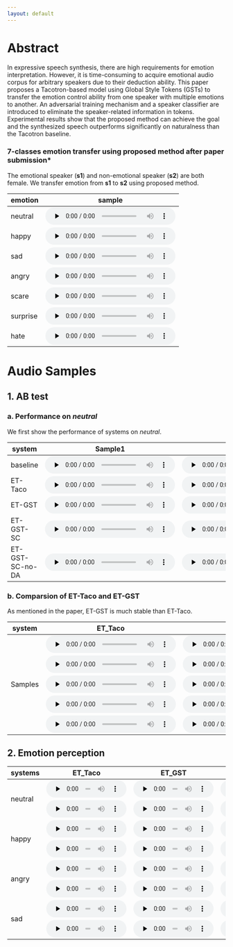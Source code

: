 ```yaml
---
layout: default
---
```


<!-- <h1 align='center'><font size='10'> Emotion Transfer Based on Global Style Tokens and Adversarial Training </font></h1>

<center>Pengfei Wu, Junjie Pan, Junhui Zhang, Chenchang Xu, Lin Wu, Xiang Yin, Zejun Ma</center>
 -->
# Abstract

In expressive speech synthesis, there are high requirements for emotion interpretation. However, it is time-consuming to acquire emotional audio corpus for arbitrary speakers due to their deduction ability. This paper proposes a Tacotron-based model using Global Style Tokens (GSTs) to transfer the emotion control ability from one speaker with multiple emotions to another. An adversarial training mechanism and a speaker classifier are introduced to eliminate the speaker-related information in tokens. Experimental results show that the proposed method can achieve the goal and the synthesized speech outperforms significantly on naturalness than the Tacotron baseline.        

###  7-classes emotion transfer using proposed method after paper submission*
The emotional speaker (**s1**) and non-emotional speaker (**s2**) are both female. We transfer emotion from **s1** to **s2** using proposed method.

|emotion|sample|
| --- | --- |
| neutral | <audio id="audio" controls="" preload="none" style="height: 40px"> <source id="wav" src="audios/fine-grain/neutral.wav"></audio> |
| happy | <audio id="audio" controls="" preload="none" style="height: 40px"> <source id="wav" src="audios/fine-grain/happy.wav"></audio> |
| sad | <audio id="audio" controls="" preload="none" style="height: 40px"> <source id="wav" src="audios/fine-grain/sad.wav"></audio> |
| angry | <audio id="audio" controls="" preload="none" style="height: 40px"> <source id="wav" src="audios/fine-grain/angry.wav"></audio> |
| scare | <audio id="audio" controls="" preload="none" style="height: 40px"> <source id="wav" src="audios/fine-grain/scare.wav"></audio> |
| surprise | <audio id="audio" controls="" preload="none" style="height: 40px"> <source id="wav" src="audios/fine-grain/surprise.wav"></audio> |
| hate | <audio id="audio" controls="" preload="none" style="height: 40px"> <source id="wav" src="audios/fine-grain/hate.wav"></audio> |

# Audio Samples
## 1. AB test
### a. Performance on *neutral*
We first show the performance of systems on *neutral*. 

| system| Sample1 | Sample2|
| --- | --- | --- |
| baseline | <audio id="audio" controls="" preload="none" style="height: 40px"> <source id="wav" src="audios/ab/1_neutral/baseline/1.wav"></audio> | <audio id="audio" controls="" preload="none" style="height: 40px"> <source id="wav" src="audios/ab/1_neutral/baseline/2.wav"></audio> |
| ET-Taco | <audio id="audio" controls="" preload="none" style="height: 40px"> <source id="wav" src="audios/ab/1_neutral/ET_Taco/1.wav"></audio> | <audio id="audio" controls="" preload="none" style="height: 40px"> <source id="wav" src="audios/ab/1_neutral/ET_Taco/2.wav"></audio> |
| ET-GST | <audio id="audio" controls="" preload="none" style="height: 40px"> <source id="wav" src="audios/ab/1_neutral/GST/1.wav"></audio> | <audio id="audio" controls="" preload="none" style="height: 40px"> <source id="wav" src="audios/ab/1_neutral/GST/2.wav"></audio> |
| ET-GST-SC | <audio id="audio" controls="" preload="none" style="height: 40px"> <source id="wav" src="audios/ab/1_neutral/GST_SC/1.wav"></audio> | <audio id="audio" controls="" preload="none" style="height: 40px"> <source id="wav" src="audios/ab/1_neutral/GST_SC/2.wav"></audio> |
| ET-GST-SC-no-DA | <audio id="audio" controls="" preload="none" style="height: 40px"> <source id="wav" src="audios/ab/1_neutral/GST_SC_no_DA/1.wav"></audio> | <audio id="audio" controls="" preload="none" style="height: 40px"> <source id="wav" src="audios/ab/1_neutral/GST_SC_no_DA/2.wav"></audio> |

### b. Comparsion of ET-Taco and ET-GST
As mentioned in the paper, ET-GST is much stable than ET-Taco.

<table>
<thead>
  <tr>
    <th>system</th>
    <th>ET_Taco</th>
    <th>ET_GST</th>
  </tr>
</thead>
<tbody>
  <tr>
    <td rowspan="5">Samples</td>
    <td> <audio id="audio" controls="" preload="none" style="height: 40px"> <source id="wav" src="audios/ab/2_ET_Taco_GST/ET_Taco/1.wav"></audio> </td>
    <td> <audio id="audio" controls="" preload="none" style="height: 40px"> <source id="wav" src="audios/ab/2_ET_Taco_GST/ET_GST/1.wav"></audio> </td>
  </tr>
  <tr>
    <td> <audio id="audio" controls="" preload="none" style="height: 40px"> <source id="wav" src="audios/ab/2_ET_Taco_GST/ET_Taco/2.wav"></audio> </td>
    <td> <audio id="audio" controls="" preload="none" style="height: 40px"> <source id="wav" src="audios/ab/2_ET_Taco_GST/ET_GST/2.wav"></audio> </td>
  </tr>
  <tr>
    <td> <audio id="audio" controls="" preload="none" style="height: 40px"> <source id="wav" src="audios/ab/2_ET_Taco_GST/ET_Taco/3.wav"></audio> </td>
    <td> <audio id="audio" controls="" preload="none" style="height: 40px"> <source id="wav" src="audios/ab/2_ET_Taco_GST/ET_GST/3.wav"></audio> </td>
  </tr>
  <tr>
    <td> <audio id="audio" controls="" preload="none" style="height: 40px"> <source id="wav" src="audios/ab/2_ET_Taco_GST/ET_Taco/4.wav"></audio> </td>
    <td> <audio id="audio" controls="" preload="none" style="height: 40px"> <source id="wav" src="audios/ab/2_ET_Taco_GST/ET_GST/4.wav"></audio> </td>
  </tr>
  <tr>
    <td> <audio id="audio" controls="" preload="none" style="height: 40px"> <source id="wav" src="audios/ab/2_ET_Taco_GST/ET_Taco/5.wav"></audio> </td>
    <td> <audio id="audio" controls="" preload="none" style="height: 40px"> <source id="wav" src="audios/ab/2_ET_Taco_GST/ET_GST/5.wav"></audio> </td>
  </tr>
</tbody>
</table>


## 2. Emotion perception

<table>
<thead>
  <tr>
    <th>systems</th>
    <th>ET_Taco</th>
    <th>ET_GST</th>
    <th>ET_GST_SC</th>
  </tr>
</thead>
<tbody>
  <!-- neutral -->
  <tr>
    <td rowspan="2">neutral</td>
    <td> <audio id="audio" controls="" preload="none" style="height: 40px;width: 185px"> <source id="wav" src="audios/emotion_perception/ET_Taco/neutral/1.wav"></audio> </td>
    <td> <audio id="audio" controls="" preload="none" style="height: 40px;width: 185px"> <source id="wav" src="audios/emotion_perception/ET_GST/neutral/1.wav"></audio> </td>
    <td> <audio id="audio" controls="" preload="none" style="height: 40px;width: 185px"> <source id="wav" src="audios/emotion_perception/ET_GST_SC/neutral/1.wav"></audio> </td>
  </tr>
  <tr>
    <td> <audio id="audio" controls="" preload="none" style="height: 40px;width: 185px"> <source id="wav" src="audios/emotion_perception/ET_Taco/neutral/2.wav"></audio> </td>
    <td> <audio id="audio" controls="" preload="none" style="height: 40px;width: 185px"> <source id="wav" src="audios/emotion_perception/ET_GST/neutral/2.wav"></audio> </td>
    <td> <audio id="audio" controls="" preload="none" style="height: 40px;width: 185px"> <source id="wav" src="audios/emotion_perception/ET_GST_SC/neutral/2.wav"></audio> </td>
  </tr>
  <!-- happy -->
  <tr>
    <td rowspan="2">happy</td>
    <td> <audio id="audio" controls="" preload="none" style="height: 40px;width: 185px"> <source id="wav" src="audios/emotion_perception/ET_Taco/happy/1.wav"></audio> </td>
    <td> <audio id="audio" controls="" preload="none" style="height: 40px;width: 185px"> <source id="wav" src="audios/emotion_perception/ET_GST/happy/1.wav"></audio> </td>
    <td> <audio id="audio" controls="" preload="none" style="height: 40px;width: 185px"> <source id="wav" src="audios/emotion_perception/ET_GST_SC/happy/1.wav"></audio> </td>
  </tr>
  <tr>
    <td> <audio id="audio" controls="" preload="none" style="height: 40px;width: 185px"> <source id="wav" src="audios/emotion_perception/ET_Taco/happy/2.wav"></audio> </td>
    <td> <audio id="audio" controls="" preload="none" style="height: 40px;width: 185px"> <source id="wav" src="audios/emotion_perception/ET_GST/happy/2.wav"></audio> </td>
    <td> <audio id="audio" controls="" preload="none" style="height: 40px;width: 185px"> <source id="wav" src="audios/emotion_perception/ET_GST_SC/happy/2.wav"></audio> </td>
  </tr>
  <!-- angry -->
  <tr>
    <td rowspan="2">angry</td>
    <td> <audio id="audio" controls="" preload="none" style="height: 40px;width: 185px"> <source id="wav" src="audios/emotion_perception/ET_Taco/angry/1.wav"></audio> </td>
    <td> <audio id="audio" controls="" preload="none" style="height: 40px;width: 185px"> <source id="wav" src="audios/emotion_perception/ET_GST/angry/1.wav"></audio> </td>
    <td> <audio id="audio" controls="" preload="none" style="height: 40px;width: 185px"> <source id="wav" src="audios/emotion_perception/ET_GST_SC/angry/1.wav"></audio> </td>
  </tr>
  <tr>
    <td> <audio id="audio" controls="" preload="none" style="height: 40px;width: 185px"> <source id="wav" src="audios/emotion_perception/ET_Taco/angry/2.wav"></audio> </td>
    <td> <audio id="audio" controls="" preload="none" style="height: 40px;width: 185px"> <source id="wav" src="audios/emotion_perception/ET_GST/angry/2.wav"></audio> </td>
    <td> <audio id="audio" controls="" preload="none" style="height: 40px;width: 185px"> <source id="wav" src="audios/emotion_perception/ET_GST_SC/angry/2.wav"></audio> </td>
  </tr>
  <!-- sad -->
  <tr>
    <td rowspan="2">sad</td>
    <td> <audio id="audio" controls="" preload="none" style="height: 40px;width: 185px"> <source id="wav" src="audios/emotion_perception/ET_Taco/sad/1.wav"></audio> </td>
    <td> <audio id="audio" controls="" preload="none" style="height: 40px;width: 185px"> <source id="wav" src="audios/emotion_perception/ET_GST/sad/1.wav"></audio> </td>
    <td> <audio id="audio" controls="" preload="none" style="height: 40px;width: 185px"> <source id="wav" src="audios/emotion_perception/ET_GST_SC/sad/1.wav"></audio> </td>
  </tr>
  <tr>
    <td> <audio id="audio" controls="" preload="none" style="height: 40px;width: 185px"> <source id="wav" src="audios/emotion_perception/ET_Taco/sad/2.wav"></audio> </td>
    <td> <audio id="audio" controls="" preload="none" style="height: 40px;width: 185px"> <source id="wav" src="audios/emotion_perception/ET_GST/sad/2.wav"></audio> </td>
    <td> <audio id="audio" controls="" preload="none" style="height: 40px;width: 185px"> <source id="wav" src="audios/emotion_perception/ET_GST_SC/sad/2.wav"></audio> </td>
  </tr>
</tbody>
</table>

